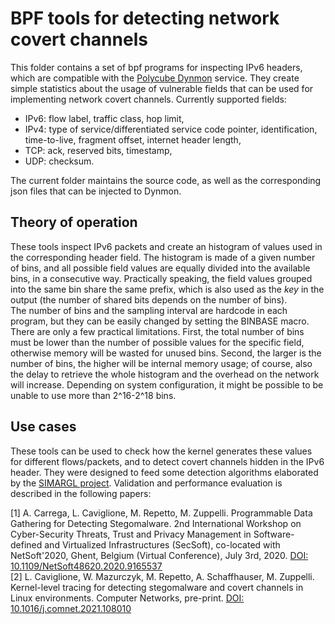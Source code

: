 # BPF tools for detecting network covert channels

This folder contains a set of bpf programs for inspecting IPv6 headers, which are compatible with the <A href="https://github.com/polycube-network/polycube/blob/master/Documentation/services/pcn-dynmon/dynmon.rst">Polycube Dynmon</A> service. 
They create simple statistics about the usage of vulnerable fields that can be used for implementing network covert channels. Currently supported fields: 
<ul>
<li>IPv6: flow label, traffic class, hop limit, 
<li>IPv4: type of service/differentiated service code pointer, identification, time-to-live, fragment offset, internet header length, 
<li>TCP: ack, reserved bits, timestamp,
<li>UDP: checksum.
</ul>
The current folder maintains the source code, as well as the corresponding json files that can be injected to Dynmon.

## Theory of operation

These tools inspect IPv6 packets and create an histogram of values used in the corresponding header field. The histogram is made of a given number of bins, and all possible field values are equally divided into the available bins, in a consecutive way. Practically speaking, the field values grouped into the same bin share the same prefix, which is also used as the <i>key</i> in the output (the number of shared bits depends on the number of bins). <br>
The number of bins and the sampling interval are hardcode in each program, but they can be easily changed by setting the BINBASE macro. There are only a few practical limitations. First, the total number of bins must be lower than the number of possible values for the specific field, otherwise memory will be wasted for unused bins. Second, the larger is the number of bins, the higher will be internal memory usage; of course, also the delay to retrieve the whole histogram and the overhead on the network will increase. Depending on system configuration, it might be possible to be unable to use more than 2^16-2^18 bins.

## Use cases

These tools can be used to check how the kernel generates these values for different flows/packets, and to detect covert channels hidden in the IPv6 header. 
They were designed to feed some detection algorithms elaborated by the <A href="https://simargl.eu/">SIMARGL project</A>. Validation and performance evaluation is described in the following papers:

[1] A. Carrega, L. Caviglione, M. Repetto, M. Zuppelli. Programmable Data Gathering for Detecting Stegomalware. 2nd International Workshop on Cyber-Security Threats, Trust and Privacy Management in Software-defined and Virtualized Infrastructures (SecSoft), co-located with NetSoft'2020, Ghent, Belgium (Virtual Conference), July 3rd, 2020. <A href="https://doi.org/10.1109/NetSoft48620.2020.9165537">DOI: 10.1109/NetSoft48620.2020.9165537</A><br>
[2] L. Caviglione, W. Mazurczyk, M. Repetto, A. Schaffhauser, M. Zuppelli. Kernel-level tracing for detecting stegomalware and covert channels in Linux environments. Computer Networks, pre-print. <A href="https://doi.org/10.1016/j.comnet.2021.108010">DOI: 10.1016/j.comnet.2021.108010</A>
